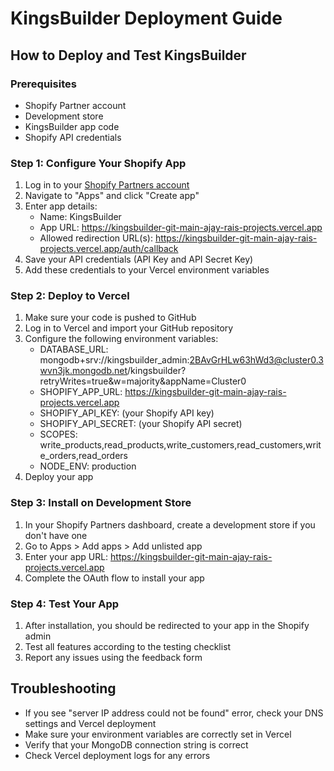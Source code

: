 # KingsBuilder Deployment Guide

## How to Deploy and Test KingsBuilder

### Prerequisites
- Shopify Partner account
- Development store
- KingsBuilder app code
- Shopify API credentials

### Step 1: Configure Your Shopify App
1. Log in to your [Shopify Partners account](https://partners.shopify.com)
2. Navigate to "Apps" and click "Create app"
3. Enter app details:
   - Name: KingsBuilder
   - App URL: https://kingsbuilder-git-main-ajay-rais-projects.vercel.app
   - Allowed redirection URL(s): https://kingsbuilder-git-main-ajay-rais-projects.vercel.app/auth/callback
4. Save your API credentials (API Key and API Secret Key)
5. Add these credentials to your Vercel environment variables

### Step 2: Deploy to Vercel
1. Make sure your code is pushed to GitHub
2. Log in to Vercel and import your GitHub repository
3. Configure the following environment variables:
   - DATABASE_URL: mongodb+srv://kingsbuilder_admin:2BAvGrHLw63hWd3@cluster0.3wvn3jk.mongodb.net/kingsbuilder?retryWrites=true&w=majority&appName=Cluster0
   - SHOPIFY_APP_URL: https://kingsbuilder-git-main-ajay-rais-projects.vercel.app
   - SHOPIFY_API_KEY: (your Shopify API key)
   - SHOPIFY_API_SECRET: (your Shopify API secret)
   - SCOPES: write_products,read_products,write_customers,read_customers,write_orders,read_orders
   - NODE_ENV: production
4. Deploy your app

### Step 3: Install on Development Store
1. In your Shopify Partners dashboard, create a development store if you don't have one
2. Go to Apps > Add apps > Add unlisted app
3. Enter your app URL: https://kingsbuilder-git-main-ajay-rais-projects.vercel.app
4. Complete the OAuth flow to install your app

### Step 4: Test Your App
1. After installation, you should be redirected to your app in the Shopify admin
2. Test all features according to the testing checklist
3. Report any issues using the feedback form

## Troubleshooting
- If you see "server IP address could not be found" error, check your DNS settings and Vercel deployment
- Make sure your environment variables are correctly set in Vercel
- Verify that your MongoDB connection string is correct
- Check Vercel deployment logs for any errors
